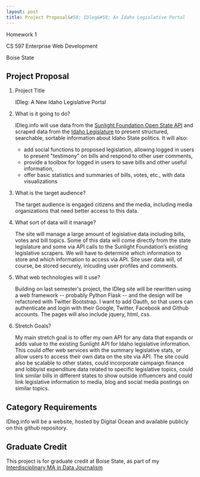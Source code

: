 ```yaml
---
layout: post
title: Project Proposal&#58; IDleg&#58; An Idaho Legislative Portal 
---
```


Homework 1

CS 597 Enterprise Web Development

Boise State

## Project Proposal

1. Project Title

    IDleg: A New Idaho Legislative Portal

2. What is it going to do?

    IDleg.info will use data from the [Sunlight Foundation Open State API](https://sunlightlabs.github.io/openstates-api/) and scraped data from the [Idaho Legislature](http://www.legislature.idaho.gov/) to present structured, searchable, sortable information about Idaho State 
politics. It will also:
    * add social functions to proposed legislation, allowing logged in users to present "testimony" on bills and respond to other user comments,
    * provide a toolbox for logged in users to save bills and other useful information,
    * offer basic statistics and summaries of bills, votes, etc., with data visualizations

3. What is the target audience?

    The target audience is engaged citizens and the media, including media organizations that need better access to this data.

4. What sort of data will it manage?

    The site will manage a large amount of legislative data including bills, votes and bill topics. Some of this data will come directly from the state legislature and some via API calls to the Sunlight Foundation’s existing legislative scrapers. We will have to determine which information to store and which information to access via API. Site user data will, of course, be stored securely, inlcuding user profiles and comments.

5. What web technologies will it use?

    Building on last semester's project, the IDleg site will be rewritten using a web framework -- probably Python Flask -- and the design will be refactored with Twitter Bootstrap. I want to add Oauth, so that users can authenticate and login with their Google, Twitter, Facebook and Github accounts. The pages will also include jquery, html, css. 

6. Stretch Goals?

    My main stretch goal is to offer my own API for any data that expands or adds value to the existing Sunlight API for Idaho legislative information. This could offer web services with the summary legislative stats, or allow users to access their own data on the site via API. The site could also be scalable to other states, could incorporate campaign finance and lobbyist expenditure data related to specific legislative topics, could link similar bills in different states to show outside influencers and could link legislative information to media, blog and social media postings on similar topics.
    
## Category Requirements

IDleg.info will be a website, hosted by Digital Ocean and available publicly on this github repository.

## Graduate Credit
This project is for graduate credit at Boise State, as part of my [Interdisciplinary MA in Data Journalism](http://www.paleomedia.org/2013/09/30/data-journalism/)